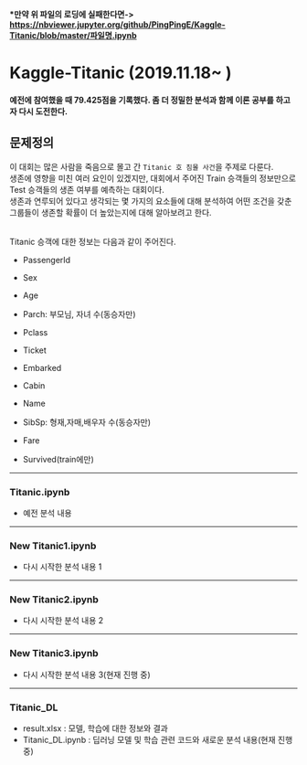 <strong>*만약 위 파일의 로딩에 실패한다면-> https://nbviewer.jupyter.org/github/PingPingE/Kaggle-Titanic/blob/master/파일명.ipynb</strong>
# Kaggle-Titanic (2019.11.18~ )

#### 예전에 참여했을 때 79.425점을 기록했다. 좀 더 정밀한 분석과 함께 이론 공부를 하고자 다시 도전한다.
## 문제정의
이 대회는 많은 사람을 죽음으로 몰고 간 `Titanic 호 침몰 사건`을 주제로 다룬다.</br>
생존에 영향을 미친 여러 요인이 있겠지만, 대회에서 주어진 Train 승객들의 정보만으로 Test 승객들의 생존 여부를 예측하는 대회이다.</br>
생존과 연루되어 있다고 생각되는 몇 가지의 요소들에 대해 분석하여 어떤 조건을 갖춘 그룹들이 생존할 확률이 더 높았는지에 대해 알아보려고 한다.


</br>
Titanic 승객에 대한 정보는 다음과 같이 주어진다.

- PassengerId

- Sex

- Age

- Parch: 부모님, 자녀 수(동승자만)

- Pclass

- Ticket

- Embarked

- Cabin

- Name

- SibSp: 형재,자매,배우자 수(동승자만)

- Fare

- Survived(train에만)
----------------
### Titanic.ipynb
- 예전 분석 내용

----------------------------
### New Titanic1.ipynb
- 다시 시작한 분석 내용 1

-------------------------------
### New Titanic2.ipynb
- 다시 시작한 분석 내용 2

-------------------------------
### New Titanic3.ipynb
- 다시 시작한 분석 내용 3(현재 진행 중)

------------------------
### Titanic_DL
- result.xlsx : 모델, 학습에 대한 정보와 결과
- Titanic_DL.ipynb : 딥러닝 모델 및 학습 관련 코드와 새로운 분석 내용(현재 진행 중)
